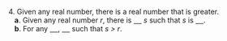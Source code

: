 4. Given any real number, there is a real number that is greater.  
   **a**. Given any real number *r*, there is <ins>    </ins> *s* such that *s* is <ins>    </ins>.  
   **b**. For any <ins>    </ins>, <ins>    </ins> such that *s > r*.